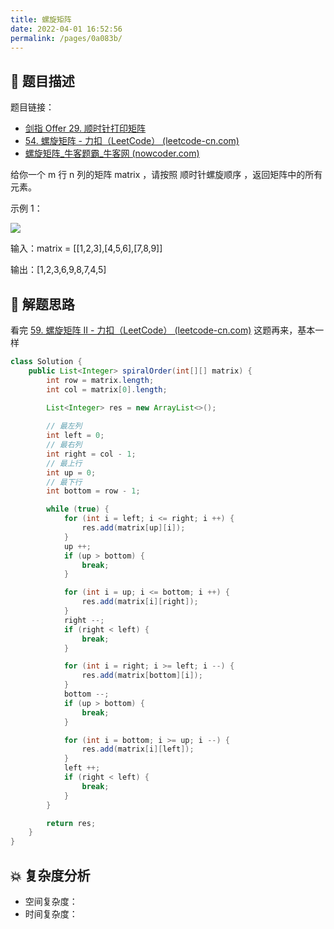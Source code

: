 ```yaml
---
title: 螺旋矩阵
date: 2022-04-01 16:52:56
permalink: /pages/0a083b/
---
```

## 📃 题目描述

题目链接：

- [剑指 Offer 29. 顺时针打印矩阵](https://leetcode.cn/problems/shun-shi-zhen-da-yin-ju-zhen-lcof/)
- [54. 螺旋矩阵 - 力扣（LeetCode） (leetcode-cn.com)](https://leetcode-cn.com/problems/spiral-matrix/)
- [螺旋矩阵_牛客题霸_牛客网 (nowcoder.com)](https://www.nowcoder.com/practice/7edf70f2d29c4b599693dc3aaeea1d31?tpId=295&tags=&title=&difficulty=0&judgeStatus=0&rp=0&sourceUrl=%2Fexam%2Foj)

给你一个 m 行 n 列的矩阵 matrix ，请按照 顺时针螺旋顺序 ，返回矩阵中的所有元素。

示例 1：

![](https://assets.leetcode.com/uploads/2020/11/13/spiral1.jpg)

输入：matrix = [[1,2,3],[4,5,6],[7,8,9]]

输出：[1,2,3,6,9,8,7,4,5]

## 🔔 解题思路

看完 [59. 螺旋矩阵 II - 力扣（LeetCode） (leetcode-cn.com)](https://leetcode-cn.com/problems/spiral-matrix-ii/) 这题再来，基本一样


```java
class Solution {
    public List<Integer> spiralOrder(int[][] matrix) {
        int row = matrix.length;
        int col = matrix[0].length;
        
        List<Integer> res = new ArrayList<>();

        // 最左列
        int left = 0;
        // 最右列
        int right = col - 1;
        // 最上行
        int up = 0;
        // 最下行
        int bottom = row - 1;

        while (true) {
            for (int i = left; i <= right; i ++) {
                res.add(matrix[up][i]);
            }
            up ++;
            if (up > bottom) {
                break;
            }

            for (int i = up; i <= bottom; i ++) {
                res.add(matrix[i][right]);
            }
            right --;
            if (right < left) {
                break;
            }

            for (int i = right; i >= left; i --) {
                res.add(matrix[bottom][i]);
            }
            bottom --;
            if (up > bottom) {
                break;
            }

            for (int i = bottom; i >= up; i --) {
                res.add(matrix[i][left]);
            }
            left ++;
            if (right < left) {
                break;
            }
        }

        return res;
    }
}
```

## 💥 复杂度分析

- 空间复杂度：
- 时间复杂度：

